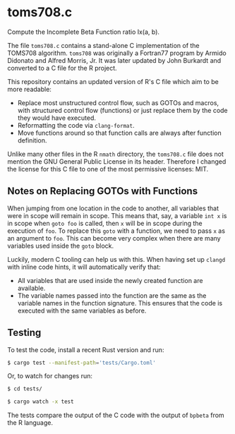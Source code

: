 # toms708.c

Compute the Incomplete Beta Function ratio Ix(a, b).

The file `toms708.c` contains a stand-alone C implementation of the TOMS708 algorithm.
`toms708` was originally a Fortran77 program by Armido Didonato and Alfred Morris, Jr.
It was later updated by John Burkardt and converted to a C file for the R project.

This repository contains an updated version of R's C file which aim to be more readable:

- Replace most unstructured control flow, such as GOTOs and macros, with structured control flow (functions) or just replace them by the code they would have executed.
- Reformatting the code via `clang-format`.
- Move functions around so that function calls are always after function definition.

Unlike many other files in the R `nmath` directory, the `toms708.c` file does not mention the GNU General Public License in its header.
Therefore I changed the license for this C file to one of the most permissive licenses: MIT.

## Notes on Replacing GOTOs with Functions

When jumping from one location in the code to another, all variables that were in scope will remain in scope.
This means that, say, a variable `int x` is in scope when `goto foo` is called, then `x` will be in scope during the execution of `foo`.
To replace this `goto` with a function, we need to pass `x` as an argument to `foo`.
This can become very complex when there are many variables used inside the `goto` block.

Luckily, modern C tooling can help us with this.
When having set up `clangd` with inline code hints, it will automatically verify that:

- All variables that are used inside the newly created function are available.
- The variable names passed into the function are the same as the variable names in the function signature.
    This ensures that the code is executed with the same variables as before.

## Testing

To test the code, install a recent Rust version and run:

```sh
$ cargo test --manifest-path='tests/Cargo.toml'
```

Or, to watch for changes run:

```sh
$ cd tests/

$ cargo watch -x test
```

The tests compare the output of the C code with the output of `bpbeta` from the R language.
